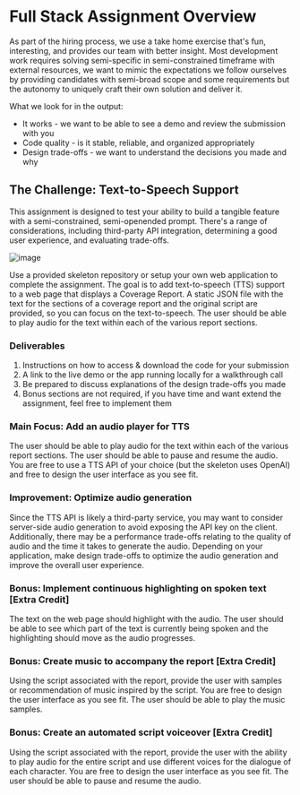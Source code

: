 # Full Stack Assignment Overview

As part of the hiring process, we use a take home exercise that's fun, interesting, and provides our team with better insight. Most development work requires solving semi-specific in semi-constrained timeframe with external resources, we want to mimic the expectations we follow ourselves by providing candidates with semi-broad scope and some requirements but the autonomy to uniquely craft their own solution and deliver it.

What we look for in the output:

- It works - we want to be able to see a demo and review the submission with you
- Code quality - is it stable, reliable, and organized appropriately
- Design trade-offs - we want to understand the decisions you made and why

## The Challenge: Text-to-Speech Support

This assignment is designed to test your ability to build a tangible feature with a semi-constrained, semi-openended prompt. There's a range of considerations, including third-party API integration, determining a good user experience, and evaluating trade-offs.

![image](https://github.com/zest-world/interview/assets/4218998/5dc5101c-70d9-4533-af0d-8bb02eb711bd)

Use a provided skeleton repository or setup your own web application to complete the assignment. The goal is to add text-to-speech (TTS) support to a web page that displays a Coverage Report. A static JSON file with the text for the sections of a coverage report and the original script are provided, so you can focus on the text-to-speech. The user should be able to play audio for the text within each of the various report sections.

### Deliverables

1. Instructions on how to access & download the code for your submission
2. A link to the live demo or the app running locally for a walkthrough call
3. Be prepared to discuss explanations of the design trade-offs you made
4. Bonus sections are not required, if you have time and want extend the assignment, feel free to implement them

### **Main Focus: Add an audio player for TTS**

The user should be able to play audio for the text within each of the various report sections. The user should be able to pause and resume the audio. You are free to use a TTS API of your choice (but the skeleton uses OpenAI) and free to design the user interface as you see fit.

### **Improvement: Optimize audio generation**

Since the TTS API is likely a third-party service, you may want to consider server-side audio generation to avoid exposing the API key on the client. Additionally, there may be a performance trade-offs relating to the quality of audio and the time it takes to generate the audio. Depending on your application, make design trade-offs to optimize the audio generation and improve the overall user experience.

### **Bonus: Implement continuous highlighting on spoken text [Extra Credit]**

The text on the web page should highlight with the audio. The user should be able to see which part of the text is currently being spoken and the highlighting should move as the audio progresses.

### **Bonus: Create music to accompany the report [Extra Credit]**

Using the script associated with the report, provide the user with samples or recommendation of music inspired by the script. You are free to design the user interface as you see fit. The user should be able to play the music samples.

### **Bonus: Create an automated script voiceover [Extra Credit]**

Using the script associated with the report, provide the user with the ability to play audio for the entire script and use different voices for the dialogue of each character. You are free to design the user interface as you see fit. The user should be able to pause and resume the audio.
